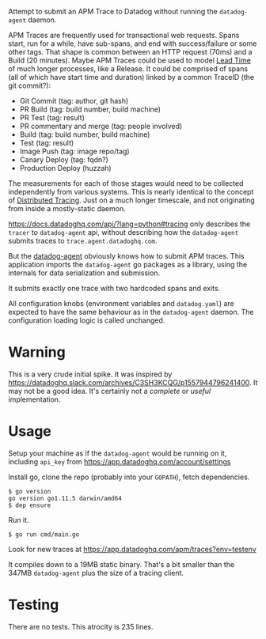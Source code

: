 Attempt to submit an APM Trace to Datadog without running the `datadog-agent` daemon.

APM Traces are frequently used for transactional web requests.
Spans start, run for a while, have sub-spans, and end with success/failure or some other tags.
That shape is common between an HTTP request (70ms) and a Build (20 minutes).
Maybe APM Traces could be used to model [Lead Time](https://en.wikipedia.org/wiki/Lead_time)
of much longer processes, like a Release.
It could be comprised of spans (all of which have start time and duration)
linked by a common TraceID (the git commit?):

* Git Commit (tag: author, git hash)
* PR Build (tag: build number, build machine)
* PR Test (tag: result)
* PR commentary and merge (tag: people involved)
* Build (tag: build number, build machine)
* Test (tag: result)
* Image Push (tag: image repo/tag)
* Canary Deploy (tag: fqdn?)
* Production Deploy (huzzah)

The measurements for each of those stages would need to be
collected independently from various systems.
This is nearly identical to the concept of
[Distributed Tracing](https://microservices.io/patterns/observability/distributed-tracing.html).
Just on a much longer timescale, and not originating from inside a mostly-static daemon.

https://docs.datadoghq.com/api/?lang=python#tracing only describes the `tracer` to `datadog-agent` api,
without describing how the `datadog-agent` submits traces to `trace.agent.datadoghq.com`. 

But the [datadog-agent](https://github.com/DataDog/datadog-agent) obviously knows how to submit APM traces.
This application imports the `datadog-agent` go packages as a library,
using the internals for data serialization and submission.

It submits exactly one trace with two hardcoded spans and exits.

All configuration knobs (environment variables and `datadog.yaml`)
are expected to have the same behaviour as in the `datadog-agent` daemon.
The configuration loading logic is called unchanged.


# Warning

This is a very crude initial spike.
It was inspired by https://datadoghq.slack.com/archives/C3SH3KCQG/p1557944796241400.
It may not be a good idea.
It's certainly not a _complete_ or _useful_ implementation.

# Usage

Setup your machine as if the `datadog-agent` would be running on it, including
`api_key` from https://app.datadoghq.com/account/settings

Install go, clone the repo (probably into your `GOPATH`), fetch dependencies.

```shell
$ go version
go version go1.11.5 darwin/amd64
$ dep ensure
```

Run it.

```shell
$ go run cmd/main.go
```

Look for new traces at https://app.datadoghq.com/apm/traces?env=testenv

It compiles down to a 19MB static binary.
That's a bit smaller than the 347MB `datadog-agent` plus the size of a tracing client.

# Testing

There are no tests. This atrocity is 235 lines.
